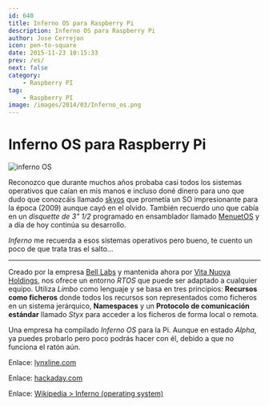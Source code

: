 ```yaml
---
id: 640
title: Inferno OS para Raspberry Pi
description: Inferno OS para Raspberry Pi
author: Jose Cerrejon
icon: pen-to-square
date: 2015-11-23 10:15:33
prev: /es/
next: false
category:
    - Raspberry PI
tag:
    - Raspberry PI
image: /images/2014/03/Inferno_os.png
---
```


# Inferno OS para Raspberry Pi

![inferno OS](/images/2014/03/Inferno_os.png)

Reconozco que durante muchos años probaba casi todos los sistemas operativos que caían en mis manos e incluso doné dinero para uno que dudo que conozcáis llamado [skyos](https://www.skyos.org) que prometía un SO impresionante para la época (2009) aunque cayó en el olvido. También recuerdo uno que cabía en un _disquette de 3" 1/2_ programado en ensamblador llamado [MenuetOS](https://www.menuetos.net) y a día de hoy continúa su desarrollo.

_Inferno_ me recuerda a esos sistemas operativos pero bueno, te cuento un poco de que trata tras el salto…

---

Creado por la empresa [Bell Labs](https://en.wikipedia.org/wiki/Bell_Labs) y mantenida ahora por [Vita Nuova Holdings](https://en.wikipedia.org/wiki/Vita_Nuova_Holdings), nos ofrece un entorno _RTOS_ que puede ser adaptado a cualquier equipo. Utiliza _Limbo_ como lenguaje y se basa en tres principios: **Recursos como ficheros** donde todos los recursos son representados como ficheros en un sistema jerárquico, **Namespaces** y un **Protocolo de comunicación estándar** llamado _Styx_ para acceder a los ficheros de forma local o remota.

Una empresa ha compilado _Inferno OS_ para la Pi. Aunque en estado _Alpha_, ya puedes probarlo pero poco podrás hacer con él, debido a que no funciona el ratón aún.

Enlace: [lynxline.com](https://lynxline.com/inferno-raspberry-pi-image-alpha-release1/)

Enlace: [hackaday.com](https://hackaday.com/2015/11/22/inferno-os-on-raspberry-pi/)

Enlace: [Wikipedia > Inferno (operating system)](https://en.wikipedia.org/wiki/Inferno_%28operating_system%29)
